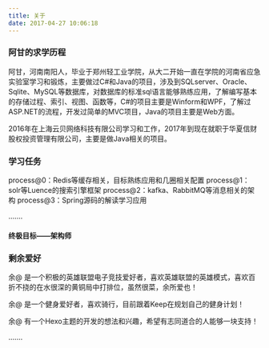 ```yaml
---
title: 关于
date: 2017-04-27 10:06:18
---
```

### 阿甘的求学历程
阿甘，河南南阳人，毕业于郑州轻工业学院，从大二开始一直在学院的河南省应急实验室学习和锻炼，主要做过C#和Java的项目，涉及到SQLserver、Oracle、Sqlite、MySQL等数据库，对数据库的标准sql语言能够熟练应用，了解编写基本的存储过程、索引、视图、函数等，C#的项目主要是Winform和WPF，了解过ASP.NET的流程，开发过简单的MVC项目，Java的项目主要是Web方面。

2016年在上海云贝网络科技有限公司学习和工作，2017年到现在就职于华夏信财股权投资管理有限公司，主要是做Java相关的项目。

### 学习任务
process@0：Redis等缓存相关，目标熟练应用和几圈相关配置
process@1：solr等Luence的搜索引擎框架
process@2：kafka、RabbitMQ等消息相关的架构
process@3：Spring源码的解读学习应用

.......

#### 终极目标——架构师

### 剩余爱好
余@  是一个积极的英雄联盟电子竞技爱好者，喜欢英雄联盟的英雄模式，喜欢百折不挠的在水很深的黄铜局中打排位，虽然很菜，余所爱也！

余@  是一个健身爱好者，喜欢骑行，目前跟着Keep在规划自己的健身计划！

余@  有一个Hexo主题的开发的想法和兴趣，希望有志同道合的人能够一块支持！

.......
